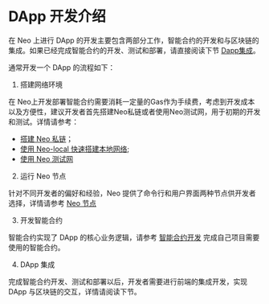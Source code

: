 # DApp 开发介绍

在 Neo 上进行 DApp 的开发主要包含两部分工作，智能合约的开发和与区块链的集成。如果已经完成智能合约的开发、测试和部署，请直接阅读下节 [Dapp集成](integ.md)。

通常开发一个 DApp 的流程如下：

1. 搭建网络环境

  在 Neo上开发部署智能合约需要消耗一定量的Gas作为手续费，考虑到开发成本以及方便性，建议开发者首先搭建Neo私链或者使用Neo测试网，用于初期的开发和测试。详情请参考：

  - [搭建 Neo 私链](../network/private-chain/solo.md)；
  - [使用 Neo-local 快速搭建本地网络](../network/private-chain/neolocal.md);
  - [使用 Neo 测试网](../network/testnet.md)

2. 运行 Neo 节点

  针对不同开发者的偏好和经验，Neo 提供了命令行和用户界面两种节点供开发者选择，详情请参考 [Neo 节点](../node/introduction.md)

3. 开发智能合约

  智能合约实现了 DApp 的核心业务逻辑，请参考 [智能合约开发](../sc/gettingstarted/introduction.md) 完成自己项目需要使用的智能合约。

4. DApp 集成

  完成智能合约开发、测试和部署以后，开发者需要进行前端的集成开发，实现 DApp 与区块链的交互，详情请阅读下节。
  
